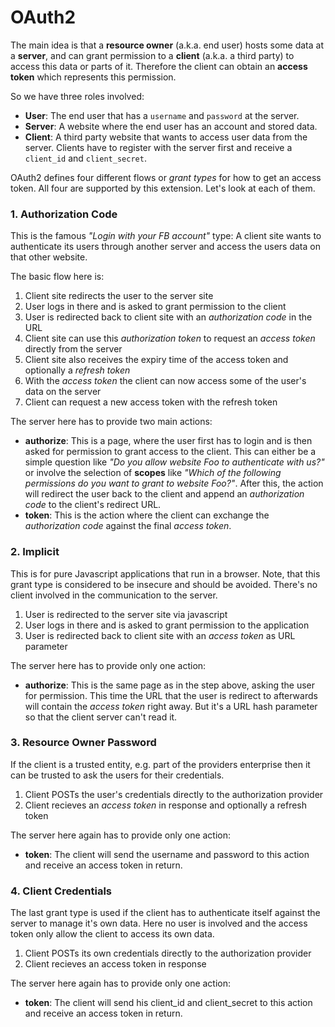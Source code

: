 OAuth2
======

The main idea is that a **resource owner** (a.k.a. end user) hosts some data at a **server**,
and can grant permission to a **client** (a.k.a. a third party) to access this data or parts of it.
Therefore the client can obtain an **access token** which represents this permission.

So we have three roles involved:

 * **User**: The end user that has a `username` and `password` at the server.
 * **Server**: A website where the end user has an account and stored data.
 * **Client**: A third party website that wants to access user data from the server.
   Clients have to register with the server first and receive a `client_id` and `client_secret`.

OAuth2 defines four different flows or *grant types* for how to get an access token. All four
are supported by this extension. Let's look at each of them.

### 1. Authorization Code

This is the famous *"Login with your FB account"* type: A client site wants to authenticate its
users through another server and access the users data on that other website.

The basic flow here is:

 1. Client site redirects the user to the server site
 1. User logs in there and is asked to grant permission to the client
 1. User is redirected back to client site with an *authorization code* in the URL
 1. Client site can use this *authorization token*  to request an *access token* directly from the server
 1. Client site also receives the expiry time of the access token and optionally a *refresh token*
 1. With the *access token* the client can now access some of the user's data on the server
 1. Client can request a new access token with the refresh token

The server here has to provide two main actions:

 * **authorize**: This is a page, where the user first has to login and is then asked for permission
   to grant access to the client. This can either be a simple question like *"Do you allow website
   Foo to authenticate with us?"* or involve the selection of **scopes** like *"Which of the following
   permissions do you want to grant to website Foo?"*. After this, the action will redirect the
   user back to the client and append an *authorization code* to the client's redirect URL.
 * **token**: This is the action where the client can exchange the *authorization code* against the
   final *access token*.


### 2. Implicit

This is for pure Javascript applications that run in a browser. Note, that this grant type is considered
to be insecure and should be avoided. There's no client involved in the communication to the server.

 1. User is redirected to the server site via javascript
 1. User logs in there and is asked to grant permission to the application
 1. User is redirected back to client site with an *access token* as URL parameter

The server here has to provide only one action:

 * **authorize**: This is the same page as in the step above, asking the user for permission.
   This time the URL that the user is redirect to afterwards will contain the *access token*
   right away. But it's a URL hash parameter so that the client server can't read it.


### 3. Resource Owner Password

If the client is a trusted entity, e.g. part of the providers enterprise then it can be
trusted to ask the users for their credentials.

 1. Client POSTs the user's credentials directly to the authorization provider
 1. Client recieves an *access token* in response and optionally a refresh token

The server here again has to provide only one action:

 * **token**: The client will send the username and password to this action and receive an
   access token in return.


### 4. Client Credentials

The last grant type is used if the client has to authenticate itself against the server
to manage it's own data. Here no user is involved and the access token only allow the
client to access its own data.

 1. Client POSTs its own credentials directly to the authorization provider
 1. Client recieves an access token in response


The server here again has to provide only one action:

 * **token**: The client will send his client_id and client_secret to this action and receive an
   access token in return.

